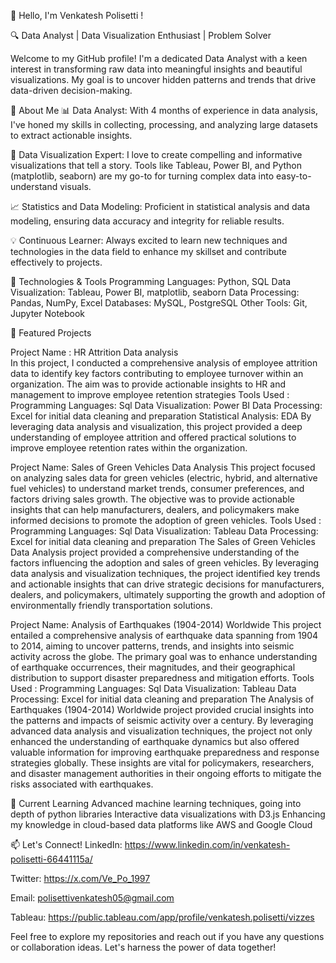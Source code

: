 👋 Hello, I'm  Venkatesh Polisetti !

🔍 Data Analyst | Data Visualization Enthusiast | Problem Solver

Welcome to my GitHub profile! I'm a dedicated Data Analyst with a keen interest in transforming raw data into meaningful insights and beautiful visualizations.
My goal is to uncover hidden patterns and trends that drive data-driven decision-making.

🚀 About Me
📊 Data Analyst: With 4 months  of experience in data analysis, I've honed my skills in collecting, processing, and analyzing large datasets to extract actionable insights.

🎨 Data Visualization Expert: I love to create compelling and informative visualizations that tell a story. Tools like Tableau, Power BI, and Python (matplotlib, seaborn) are my go-to for turning complex data into easy-to-understand visuals.

📈 Statistics and Data Modeling: Proficient in statistical analysis and data modeling, ensuring data accuracy and integrity for reliable results.

💡 Continuous Learner: Always excited to learn new techniques and technologies in the data field to enhance my skillset and contribute effectively to projects.

🔧 Technologies & Tools
Programming Languages: Python, SQL
Data Visualization: Tableau, Power BI, matplotlib, seaborn
Data Processing: Pandas, NumPy, Excel
Databases: MySQL, PostgreSQL
Other Tools: Git, Jupyter Notebook

📂 Featured Projects

Project Name : HR Attrition Data analysis  
In this project, I conducted a comprehensive analysis of employee attrition data to identify key factors contributing to employee turnover within an organization. The aim was to provide actionable insights to HR and management to improve employee retention strategies
Tools Used :
Programming Languages: Sql
Data Visualization: Power BI 
Data Processing: Excel for initial data cleaning and preparation
Statistical Analysis: EDA
By leveraging data analysis and visualization, this project provided a deep understanding of employee attrition and offered practical solutions to improve employee retention rates within the organization.

Project Name: Sales of Green Vehicles Data Analysis
This project focused on analyzing sales data for green vehicles (electric, hybrid, and alternative fuel vehicles) to understand market trends, consumer preferences, and factors driving sales growth. The objective was to provide actionable insights that can help manufacturers, dealers, and policymakers make informed decisions to promote the adoption of green vehicles.
Tools Used : 
Programming Languages: Sql
Data Visualization: Tableau
Data Processing: Excel for initial data cleaning and preparation
The Sales of Green Vehicles Data Analysis project provided a comprehensive understanding of the factors influencing the adoption and sales of green vehicles. By leveraging data analysis and visualization techniques, the project identified key trends and actionable insights that can drive strategic decisions for manufacturers, dealers, and policymakers, ultimately supporting the growth and adoption of environmentally friendly transportation solutions.


Project Name:
Analysis of Earthquakes (1904-2014) Worldwide
This project entailed a comprehensive analysis of earthquake data spanning from 1904 to 2014, aiming to uncover patterns, trends, and insights into seismic activity across the globe. The primary goal was to enhance understanding of earthquake occurrences, their magnitudes, and their geographical distribution to support disaster preparedness and mitigation efforts.
Tools Used : 
Programming Languages: Sql
Data Visualization: Tableau
Data Processing: Excel for initial data cleaning and preparation
The Analysis of Earthquakes (1904-2014) Worldwide project provided crucial insights into the patterns and impacts of seismic activity over a century. By leveraging advanced data analysis and visualization techniques, the project not only enhanced the understanding of earthquake dynamics but also offered valuable information for improving earthquake preparedness and response strategies globally. These insights are vital for policymakers, researchers, and disaster management authorities in their ongoing efforts to mitigate the risks associated with earthquakes.

🌱 Current Learning
Advanced machine learning techniques, going into depth of python libraries 
Interactive data visualizations with D3.js
Enhancing my knowledge in cloud-based data platforms like AWS and Google Cloud

📫 Let's Connect!
LinkedIn: https://www.linkedin.com/in/venkatesh-polisetti-66441115a/

Twitter: https://x.com/Ve_Po_1997

Email: polisettivenkatesh05@gmail.com

Tableau: https://public.tableau.com/app/profile/venkatesh.polisetti/vizzes

Feel free to explore my repositories and reach out if you have any questions or collaboration ideas. Let's harness the power of data together!

